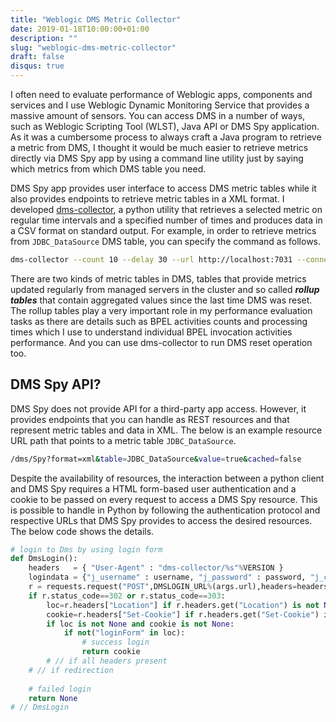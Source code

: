 ```yaml
---
title: "Weblogic DMS Metric Collector"
date: 2019-01-18T10:00:00+01:00
description: ""
slug: "weblogic-dms-metric-collector"
draft: false
disqus: true
---
```


I often need to evaluate performance of Weblogic apps, components and services and I use Weblogic Dynamic Monitoring Service that provides a massive amount of sensors. You can access DMS in a number of ways, such as Weblogic Scripting Tool (WLST), Java API or DMS Spy application. As it was a cumbersome process to always craft a Java program to retrieve a metric from DMS, I thought it would be much easier to retrieve metrics directly via DMS Spy app by using a command line utility just by saying which metrics from which DMS table you need.  

DMS Spy app provides user interface to access DMS metric tables while it also provides endpoints to retrieve metric tables in a XML format. I developed [dms-collector](https://github.com/tomvit/dms-collector), a python utility that retrieves a selected metric on regular time intervals and a specified number of times and produces data in a CSV format on standard output. For example, in order to retrieve metrics from ```JDBC_DataSource``` DMS table, you can specify the command as follows.

```bash
dms-collector --count 10 --delay 30 --url http://localhost:7031 --connect weblogic/password --table JDBC_DataSource
```

There are two kinds of metric tables in DMS, tables that provide metrics updated regularly from managed servers in the cluster and so called ***rollup tables*** that contain aggregated values since the last time DMS was reset. The rollup tables play a very important role in my performance evaluation tasks as there are details such as BPEL activities counts and processing times which I use to understand individual BPEL invocation activities performance. And you can use dms-collector to run DMS reset operation too.  

## DMS Spy API?

DMS Spy does not provide API for a third-party app access. However, it provides endpoints that you can handle as REST resources and that represent metric tables and data in XML. The below is an example resource URL path that points to a metric table ```JDBC_DataSource```.

```bash
/dms/Spy?format=xml&table=JDBC_DataSource&value=true&cached=false
```

Despite the availability of resources, the interaction between a python client and DMS Spy requires a HTML form-based user authentication and a cookie to be passed on every request to access a DMS Spy resource. This is possible to handle in Python by following the authentication protocol and respective URLs that DMS Spy provides to access the desired resources. The below code shows the details.

```python
# login to Dms by using login form
def DmsLogin():
    headers   = { "User-Agent" : "dms-collector/%s"%VERSION }
    logindata = {"j_username" : username, "j_password" : password, "j_character_encoding" : "UTF-8" }
    r = requests.request("POST",DMSLOGIN_URL%(args.url),headers=headers,data=logindata,allow_redirects=False)
    if r.status_code==302 or r.status_code==303:
        loc=r.headers["Location"] if r.headers.get("Location") is not None else None
        cookie=r.headers["Set-Cookie"] if r.headers.get("Set-Cookie") is not None else None
        if loc is not None and cookie is not None:
            if not("loginForm" in loc):
                # success login
                return cookie
        # // if all headers present
    # // if redirection
    
    # failed login
    return None
# // DmsLogin
```

